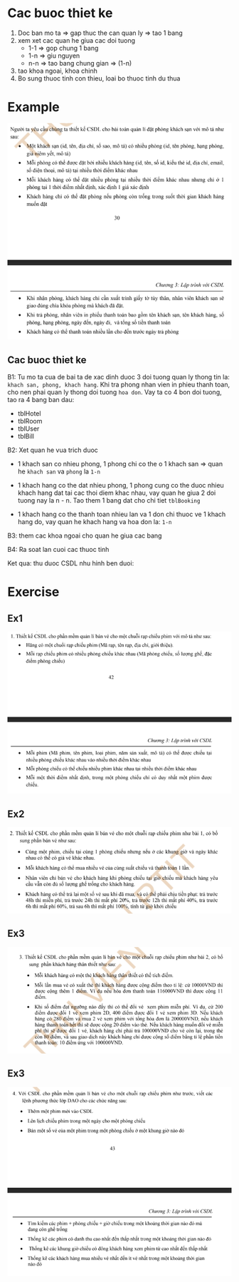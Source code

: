 # Cac buoc thiet ke

1. Doc ban mo ta => gap thuc the can quan ly => tao 1 bang
2. xem xet cac quan he giua cac doi tuong
    - 1-1 => gop chung 1 bang
    - 1-n => giu nguyen
    - n-n => tao bang chung gian => (1-n)
3. tao khoa ngoai, khoa chinh
4. Bo sung thuoc tinh con thieu, loai bo thuoc tinh du thua

# Example

<img src='images/img1.png'/>

## Cac buoc thiet ke

B1: Tu mo ta cua de bai ta de xac dinh duoc 3 doi tuong quan ly thong tin la: `khach san, phong, khach hang`.
Khi tra phong nhan vien in phieu thanh toan, cho nen phai quan ly thong doi tuong `hoa don`. Vay ta co 4 bon doi tuong, tao ra 4 bang ban dau:

- tblHotel
- tblRoom
- tblUser
- tblBill

B2: Xet quan he vua trich duoc

- 1 khach san co nhieu phong, 1 phong chi co the o 1 khach san => quan he `khach san` va `phong` la `1-n`

- 1 khach hang co the dat nhieu phong, 1 phong cung co the duoc nhieu khach hang dat tai cac thoi diem khac nhau, vay quan he giua 2 doi tuong nay la n - n. Tao them 1 bang dat cho chi tiet `tblBooking`

- 1 khach hang co the thanh toan nhieu lan va 1 don chi thuoc ve 1 khach hang do, vay quan he khach hang va hoa don la: `1-n`

B3: them cac khoa ngoai cho quan he giua cac bang

B4: Ra soat lan cuoi cac thuoc tinh

Ket qua: thu duoc CSDL nhu hinh ben duoi:

# Exercise

## Ex1

<img src='images/img2.png'>

## Ex2

<img src='images/img3.png'>

## Ex3

<img src='images/img4.png'>

## Ex3

<img src='images/img5.png'>